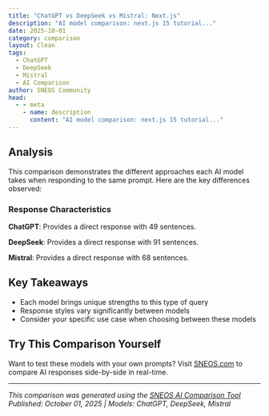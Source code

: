 ```yaml
---
title: "ChatGPT vs DeepSeek vs Mistral: Next.js"
description: "AI model comparison: next.js 15 tutorial..."
date: 2025-10-01
category: comparison
layout: Clean
tags:
  - ChatGPT
  - DeepSeek
  - Mistral
  - AI Comparison
author: SNEOS Community
head:
  - - meta
    - name: description
      content: "AI model comparison: next.js 15 tutorial..."
---
```


<ChatComparison
  title="ChatGPT vs DeepSeek vs Mistral: Next.js"
  prompt="next.js 15 tutorial"
  :responses='{
    "ChatGPT": "As of June 2024, Next.js 15 has not been officially released. The latest stable version is Next.js 13, which introduced major features like the new App Router, Server Components, and enhanced data fetching methods.\n\nIf you are looking for a tutorial on Next.js, I can guide you through creating a simple Next.js app using the latest stable features from Next.js 13, which will prepare you for future updates including version 15.\n\n---\n\n### Next.js Tutorial (Based on Latest Stable Version)\n\n#### Step 1: Setup a New Next.js Project\n\nMake sure you have Node.js installed.\n\nRun the following command to create a new Next.js project:\n\n\u0060\u0060\u0060bash\nnpx create-next-app@latest my-nextjs-app\ncd my-nextjs-app\nnpm run dev\n\u0060\u0060\u0060\n\nOpen [http://localhost:3000](http://localhost:3000) in your browser to see your app running.\n\n---\n\n#### Step 2: Understand the Project Structure\n\n- **pages/** or **app/** (depending on routing mode) \u2014 contains the pages of your app.\n- **public/** \u2014 folder for static assets like images.\n- **styles/** \u2014 global and modular CSS styles.\n- **next.config.js** \u2014 configuration file.\n\n---\n\n#### Step 3: Add a New Page\n\nIf using the **pages** directory (traditional routing), create a file:\n\n\u0060pages/about.js\u0060\n\n\u0060\u0060\u0060jsx\nexport default function About() {\n  return \u003Ch1\u003EAbout Page\u003C/h1\u003E;\n}\n\u0060\u0060\u0060\n\nNavigating to \u0060/about\u0060 will render this component.\n\nIf using the **app/** directory (new in Next.js 13\u002B), create:\n\n\u0060app/about/page.jsx\u0060\n\n\u0060\u0060\u0060jsx\nexport default function AboutPage() {\n  return \u003Ch1\u003EAbout Page\u003C/h1\u003E;\n}\n\u0060\u0060\u0060\n\n---\n\n#### Step 4: Add Navigation\n\nCreate a simple navigation menu.\n\nIn \u0060app/layout.jsx\u0060 or \u0060pages/_app.js\u0060, add:\n\n\u0060\u0060\u0060jsx\nimport Link from \u0027next/link\u0027;\n\nexport default function Layout({ children }) {\n  return (\n    \u003C\u003E\n      \u003Cnav\u003E\n        \u003CLink href=\u0022/\u0022\u003EHome\u003C/Link\u003E | \u003CLink href=\u0022/about\u0022\u003EAbout\u003C/Link\u003E\n      \u003C/nav\u003E\n      \u003Cmain\u003E{children}\u003C/main\u003E\n    \u003C/\u003E\n  );\n}\n\u0060\u0060\u0060\n\n---\n\n#### Step 5: Fetch Data (Server Side)\n\nExample using **getServerSideProps** in pages directory:\n\n\u0060\u0060\u0060jsx\nexport async function getServerSideProps() {\n  const res = await fetch(\u0027https://jsonplaceholder.typicode.com/posts\u0027);\n  const posts = await res.json();\n\n  return { props: { posts } };\n}\n\nexport default function Posts({ posts }) {\n  return (\n    \u003Cul\u003E\n      {posts.map(post =\u003E (\n        \u003Cli key={post.id}\u003E{post.title}\u003C/li\u003E\n      ))}\n    \u003C/ul\u003E\n  );\n}\n\u0060\u0060\u0060\n\nIn the app directory, you can fetch data directly in the server component:\n\n\u0060app/posts/page.jsx\u0060\n\n\u0060\u0060\u0060jsx\nasync function getPosts() {\n  const res = await fetch(\u0027https://jsonplaceholder.typicode.com/posts\u0027);\n  return res.json();\n}\n\nexport default async function PostsPage() {\n  const posts = await getPosts();\n  return (\n    \u003Cul\u003E\n      {posts.map(post =\u003E (\n        \u003Cli key={post.id}\u003E{post.title}\u003C/li\u003E\n      ))}\n    \u003C/ul\u003E\n  );\n}\n\u0060\u0060\u0060\n\n---\n\n### Recommended Resources\n\n- [Official Next.js Documentation](https://nextjs.org/docs)\n- [Next.js GitHub Repository](https://github.com/vercel/next.js)\n- Tutorials on YouTube or platforms like freeCodeCamp, Udemy, etc.\n\n---\n\nIf you want, I can help you with more advanced tutorials or wait until Next.js 15 is officially released for the latest features. Let me know!",
    "DeepSeek": "I\u0027ll provide you with a comprehensive Next.js 15 tutorial covering the key features and concepts. Next.js 15 builds upon the great foundation of Next.js 14 with several improvements.\n\n## Table of Contents\n1. [Setup and Installation](#setup)\n2. [Project Structure](#structure)\n3. [App Router](#app-router)\n4. [Routing](#routing)\n5. [Data Fetching](#data-fetching)\n6. [Server and Client Components](#components)\n7. [Styling](#styling)\n8. [API Routes](#api-routes)\n9. [Deployment](#deployment)\n\n## 1. Setup and Installation {#setup}\n\n\u0060\u0060\u0060bash\n# Create a new Next.js 15 project\nnpx create-next-app@latest my-next-app\n\n# Navigate to the project\ncd my-next-app\n\n# Install dependencies (if not done automatically)\nnpm install\n\n# Run development server\nnpm run dev\n\u0060\u0060\u0060\n\nDuring setup, you\u0027ll be prompted to configure:\n- TypeScript (recommended)\n- ESLint\n- Tailwind CSS\n- \u0060src/\u0060 directory\n- App Router (enabled by default)\n- Import aliases\n\n## 2. Project Structure {#structure}\n\n\u0060\u0060\u0060\nmy-next-app/\n\u251C\u2500\u2500 app/                 # App Router directory\n\u2502   \u251C\u2500\u2500 globals.css\n\u2502   \u251C\u2500\u2500 layout.tsx\n\u2502   \u251C\u2500\u2500 page.tsx\n\u2502   \u2514\u2500\u2500 favicon.ico\n\u251C\u2500\u2500 public/             # Static assets\n\u251C\u2500\u2500 next.config.js      # Next.js configuration\n\u251C\u2500\u2500 package.json\n\u2514\u2500\u2500 tsconfig.json\n\u0060\u0060\u0060\n\n## 3. App Router Fundamentals {#app-router}\n\n### Root Layout\n\u0060\u0060\u0060tsx\n// app/layout.tsx\nimport type { Metadata } from \u0027next\u0027\n\nexport const metadata: Metadata = {\n  title: \u0027My Next.js 15 App\u0027,\n  description: \u0027Built with Next.js 15\u0027,\n}\n\nexport default function RootLayout({\n  children,\n}: {\n  children: React.ReactNode\n}) {\n  return (\n    \u003Chtml lang=\u0022en\u0022\u003E\n      \u003Cbody\u003E{children}\u003C/body\u003E\n    \u003C/html\u003E\n  )\n}\n\u0060\u0060\u0060\n\n### Main Page\n\u0060\u0060\u0060tsx\n// app/page.tsx\nexport default function Home() {\n  return (\n    \u003Cmain\u003E\n      \u003Ch1\u003EWelcome to Next.js 15!\u003C/h1\u003E\n      \u003Cp\u003EThis is the home page\u003C/p\u003E\n    \u003C/main\u003E\n  )\n}\n\u0060\u0060\u0060\n\n## 4. Routing {#routing}\n\n### Basic Routes\n\u0060\u0060\u0060tsx\n// app/about/page.tsx\nexport default function About() {\n  return \u003Ch1\u003EAbout Page\u003C/h1\u003E\n}\n\n// app/contact/page.tsx\nexport default function Contact() {\n  return \u003Ch1\u003EContact Page\u003C/h1\u003E\n}\n\u0060\u0060\u0060\n\n### Dynamic Routes\n\u0060\u0060\u0060tsx\n// app/blog/[slug]/page.tsx\ninterface BlogPostProps {\n  params: {\n    slug: string\n  }\n}\n\nexport default function BlogPost({ params }: BlogPostProps) {\n  return (\n    \u003Carticle\u003E\n      \u003Ch1\u003EBlog Post: {params.slug}\u003C/h1\u003E\n      \u003Cp\u003EContent for {params.slug}\u003C/p\u003E\n    \u003C/article\u003E\n  )\n}\n\u0060\u0060\u0060\n\n### Nested Layouts\n\u0060\u0060\u0060tsx\n// app/dashboard/layout.tsx\nexport default function DashboardLayout({\n  children,\n}: {\n  children: React.ReactNode\n}) {\n  return (\n    \u003Cdiv className=\u0022dashboard-layout\u0022\u003E\n      \u003Caside\u003EDashboard Sidebar\u003C/aside\u003E\n      \u003Cmain\u003E{children}\u003C/main\u003E\n    \u003C/div\u003E\n  )\n}\n\n// app/dashboard/page.tsx\nexport default function Dashboard() {\n  return \u003Ch1\u003EDashboard Home\u003C/h1\u003E\n}\n\u0060\u0060\u0060\n\n## 5. Data Fetching {#data-fetching}\n\n### Server Components with Async/Await\n\u0060\u0060\u0060tsx\n// app/users/page.tsx\ninterface User {\n  id: number\n  name: string\n  email: string\n}\n\nasync function getUsers(): Promise\u003CUser[]\u003E {\n  const res = await fetch(\u0027https://jsonplaceholder.typicode.com/users\u0027)\n  \n  if (!res.ok) {\n    throw new Error(\u0027Failed to fetch users\u0027)\n  }\n  \n  return res.json()\n}\n\nexport default async function UsersPage() {\n  const users = await getUsers()\n\n  return (\n    \u003Cdiv\u003E\n      \u003Ch1\u003EUsers\u003C/h1\u003E\n      \u003Cul\u003E\n        {users.map((user) =\u003E (\n          \u003Cli key={user.id}\u003E\n            {user.name} - {user.email}\n          \u003C/li\u003E\n        ))}\n      \u003C/ul\u003E\n    \u003C/div\u003E\n  )\n}\n\u0060\u0060\u0060\n\n### Loading States\n\u0060\u0060\u0060tsx\n// app/users/loading.tsx\nexport default function Loading() {\n  return \u003Cdiv\u003ELoading users...\u003C/div\u003E\n}\n\u0060\u0060\u0060\n\n### Error Handling\n\u0060\u0060\u0060tsx\n// app/users/error.tsx\n\u0027use client\u0027\n\nexport default function Error({\n  error,\n  reset,\n}: {\n  error: Error \u0026 { digest?: string }\n  reset: () =\u003E void\n}) {\n  return (\n    \u003Cdiv\u003E\n      \u003Ch2\u003ESomething went wrong!\u003C/h2\u003E\n      \u003Cbutton onClick={() =\u003E reset()}\u003ETry again\u003C/button\u003E\n    \u003C/div\u003E\n  )\n}\n\u0060\u0060\u0060\n\n## 6. Server and Client Components {#components}\n\n### Server Component (Default)\n\u0060\u0060\u0060tsx\n// app/server-example/page.tsx\nexport default function ServerExample() {\n  const timestamp = new Date().toISOString()\n  \n  return (\n    \u003Cdiv\u003E\n      \u003Ch1\u003EServer Component\u003C/h1\u003E\n      \u003Cp\u003ERendered at: {timestamp}\u003C/p\u003E\n      {/* This timestamp will be the same for all users */}\n    \u003C/div\u003E\n  )\n}\n\u0060\u0060\u0060\n\n### Client Component\n\u0060\u0060\u0060tsx\n// app/client-example/page.tsx\n\u0027use client\u0027\n\nimport { useState, useEffect } from \u0027react\u0027\n\nexport default function ClientExample() {\n  const [timestamp, setTimestamp] = useState(\u0027\u0027)\n  const [count, setCount] = useState(0)\n\n  useEffect(() =\u003E {\n    setTimestamp(new Date().toISOString())\n  }, [])\n\n  return (\n    \u003Cdiv\u003E\n      \u003Ch1\u003EClient Component\u003C/h1\u003E\n      \u003Cp\u003ECurrent time: {timestamp}\u003C/p\u003E\n      \u003Cbutton onClick={() =\u003E setCount(count \u002B 1)}\u003E\n        Count: {count}\n      \u003C/button\u003E\n    \u003C/div\u003E\n  )\n}\n\u0060\u0060\u0060\n\n## 7. Styling {#styling}\n\n### Tailwind CSS (Recommended)\n\u0060\u0060\u0060tsx\n// app/styling/page.tsx\nexport default function StylingPage() {\n  return (\n    \u003Cdiv className=\u0022min-h-screen bg-gray-100 py-8\u0022\u003E\n      \u003Cdiv className=\u0022max-w-4xl mx-auto px-4\u0022\u003E\n        \u003Ch1 className=\u0022text-4xl font-bold text-blue-600 mb-6\u0022\u003E\n          Styling with Tailwind\n        \u003C/h1\u003E\n        \u003Cdiv className=\u0022grid grid-cols-1 md:grid-cols-2 gap-6\u0022\u003E\n          \u003Cdiv className=\u0022bg-white p-6 rounded-lg shadow-md\u0022\u003E\n            \u003Ch2 className=\u0022text-xl font-semibold mb-3\u0022\u003ECard 1\u003C/h2\u003E\n            \u003Cp className=\u0022text-gray-600\u0022\u003EThis is a card with Tailwind styling\u003C/p\u003E\n          \u003C/div\u003E\n          \u003Cdiv className=\u0022bg-white p-6 rounded-lg shadow-md\u0022\u003E\n            \u003Ch2 className=\u0022text-xl font-semibold mb-3\u0022\u003ECard 2\u003C/h2\u003E\n            \u003Cp className=\u0022text-gray-600\u0022\u003EAnother beautifully styled card\u003C/p\u003E\n          \u003C/div\u003E\n        \u003C/div\u003E\n      \u003C/div\u003E\n    \u003C/div\u003E\n  )\n}\n\u0060\u0060\u0060\n\n### CSS Modules\n\u0060\u0060\u0060tsx\n// app/css-modules/page.tsx\nimport styles from \u0027./page.module.css\u0027\n\nexport default function CSSModulesPage() {\n  return (\n    \u003Cdiv className={styles.container}\u003E\n      \u003Ch1 className={styles.title}\u003ECSS Modules\u003C/h1\u003E\n      \u003Cp className={styles.description}\u003E\n        Scoped styling with CSS Modules\n      \u003C/p\u003E\n    \u003C/div\u003E\n  )\n}\n\u0060\u0060\u0060\n\n\u0060\u0060\u0060css\n/* app/css-modules/page.module.css */\n.container {\n  max-width: 800px;\n  margin: 0 auto;\n  padding: 2rem;\n}\n\n.title {\n  color: #1f2937;\n  font-size: 2.25rem;\n  font-weight: bold;\n  margin-bottom: 1rem;\n}\n\n.description {\n  color: #6b7280;\n  font-size: 1.125rem;\n}\n\u0060\u0060\u0060\n\n## 8. API Routes {#api-routes}\n\n### Basic API Route\n\u0060\u0060\u0060tsx\n// app/api/users/route.ts\nimport { NextResponse } from \u0027next/server\u0027\n\nexport async function GET() {\n  const users = [\n    { id: 1, name: \u0027John Doe\u0027, email: \u0027john@example.com\u0027 },\n    { id: 2, name: \u0027Jane Smith\u0027, email: \u0027jane@example.com\u0027 },\n  ]\n\n  return NextResponse.json(users)\n}\n\nexport async function POST(request: Request) {\n  const body = await request.json()\n  \n  // Process the data (in real app, save to database)\n  console.log(\u0027Received:\u0027, body)\n  \n  return NextResponse.json({ message: \u0027User created\u0027, data: body })\n}\n\u0060\u0060\u0060\n\n### Dynamic API Routes\n\u0060\u0060\u0060tsx\n// app/api/users/[id]/route.ts\ninterface RouteParams {\n  params: {\n    id: string\n  }\n}\n\nexport async function GET(request: Request, { params }: RouteParams) {\n  const { id } = params\n  \n  // Fetch user by ID from database\n  const user = { id: parseInt(id), name: \u0027User \u0027 \u002B id, email: \u0060user${id}",
    "Mistral": "As of my last update in October 2023, Next.js 15 has not been released. However, I can provide you with a general tutorial on how to get started with Next.js, which should be applicable to future versions with minor adjustments. Next.js is a popular React framework that enables functionality such as server-side rendering and generating static websites for React-based web applications.\n\n### Getting Started with Next.js\n\n#### Step 1: Setting Up Your Environment\n\n1. **Install Node.js**: Ensure you have Node.js installed. You can download it from [nodejs.org](https://nodejs.org/).\n\n2. **Create a New Next.js Project**:\n   \u0060\u0060\u0060bash\n   npx create-next-app@latest my-next-app\n   cd my-next-app\n   \u0060\u0060\u0060\n\n3. **Start the Development Server**:\n   \u0060\u0060\u0060bash\n   npm run dev\n   \u0060\u0060\u0060\n\n   This will start the development server, and you can view your application at \u0060http://localhost:3000\u0060.\n\n#### Step 2: Understanding the Project Structure\n\n- **\u0060pages/\u0060**: This directory contains your application\u0027s pages. Each file in this directory is automatically treated as a route.\n- **\u0060public/\u0060**: This directory is for static files like images, fonts, etc.\n- **\u0060styles/\u0060**: This directory is for your CSS files.\n- **\u0060components/\u0060**: This directory is for your React components.\n\n#### Step 3: Creating Your First Page\n\n1. **Create a New Page**:\n   Create a new file in the \u0060pages\u0060 directory, for example, \u0060about.js\u0060.\n\n   \u0060\u0060\u0060jsx\n   // pages/about.js\n   import React from \u0027react\u0027;\n\n   const About = () =\u003E {\n     return (\n       \u003Cdiv\u003E\n         \u003Ch1\u003EAbout Page\u003C/h1\u003E\n         \u003Cp\u003EThis is the about page.\u003C/p\u003E\n       \u003C/div\u003E\n     );\n   };\n\n   export default About;\n   \u0060\u0060\u0060\n\n2. **Navigate to the New Page**:\n   You can now navigate to \u0060http://localhost:3000/about\u0060 to see your new page.\n\n#### Step 4: Adding Components\n\n1. **Create a Component**:\n   Create a new file in the \u0060components\u0060 directory, for example, \u0060Header.js\u0060.\n\n   \u0060\u0060\u0060jsx\n   // components/Header.js\n   import React from \u0027react\u0027;\n\n   const Header = () =\u003E {\n     return (\n       \u003Cheader\u003E\n         \u003Ch1\u003EMy Next.js App\u003C/h1\u003E\n       \u003C/header\u003E\n     );\n   };\n\n   export default Header;\n   \u0060\u0060\u0060\n\n2. **Use the Component**:\n   Import and use the \u0060Header\u0060 component in your pages.\n\n   \u0060\u0060\u0060jsx\n   // pages/index.js\n   import React from \u0027react\u0027;\n   import Header from \u0027../components/Header\u0027;\n\n   const Home = () =\u003E {\n     return (\n       \u003Cdiv\u003E\n         \u003CHeader /\u003E\n         \u003Ch1\u003EHome Page\u003C/h1\u003E\n         \u003Cp\u003EWelcome to the home page.\u003C/p\u003E\n       \u003C/div\u003E\n     );\n   };\n\n   export default Home;\n   \u0060\u0060\u0060\n\n#### Step 5: Styling Your Application\n\n1. **Global Styles**:\n   You can add global styles in the \u0060styles/globals.css\u0060 file.\n\n   \u0060\u0060\u0060css\n   /* styles/globals.css */\n   body {\n     font-family: Arial, sans-serif;\n   }\n   \u0060\u0060\u0060\n\n2. **Component-Level Styles**:\n   You can also add styles specific to a component.\n\n   \u0060\u0060\u0060jsx\n   // components/Header.js\n   import React from \u0027react\u0027;\n   import styles from \u0027./Header.module.css\u0027;\n\n   const Header = () =\u003E {\n     return (\n       \u003Cheader className={styles.header}\u003E\n         \u003Ch1\u003EMy Next.js App\u003C/h1\u003E\n       \u003C/header\u003E\n     );\n   };\n\n   export default Header;\n   \u0060\u0060\u0060\n\n   \u0060\u0060\u0060css\n   /* components/Header.module.css */\n   .header {\n     background-color: #f8f8f8;\n     padding: 20px;\n     text-align: center;\n   }\n   \u0060\u0060\u0060\n\n#### Step 6: Deploying Your Application\n\n1. **Build the Application**:\n   \u0060\u0060\u0060bash\n   npm run build\n   \u0060\u0060\u0060\n\n2. **Start the Production Server**:\n   \u0060\u0060\u0060bash\n   npm start\n   \u0060\u0060\u0060\n\n3. **Deploy to a Hosting Service**:\n   You can deploy your Next.js application to various hosting services like Vercel, Netlify, or AWS.\n\n### Conclusion\n\nThis tutorial covers the basics of setting up a Next.js project, creating pages and components, styling your application, and deploying it. For more advanced features and updates, refer to the official [Next.js documentation](https://nextjs.org/docs).\n\nIf Next.js 15 introduces new features or changes, be sure to check the official release notes and documentation for the latest information."
  }'
  published-date="19:43"
/>

## Analysis

This comparison demonstrates the different approaches each AI model takes when responding to the same prompt. Here are the key differences observed:

### Response Characteristics

**ChatGPT**: Provides a direct response with 49 sentences. 

**DeepSeek**: Provides a direct response with 91 sentences. 

**Mistral**: Provides a direct response with 68 sentences. 

## Key Takeaways

- Each model brings unique strengths to this type of query
- Response styles vary significantly between models
- Consider your specific use case when choosing between these models

## Try This Comparison Yourself

Want to test these models with your own prompts? Visit [SNEOS.com](https://sneos.com) to compare AI responses side-by-side in real-time.

---

*This comparison was generated using the [SNEOS AI Comparison Tool](https://sneos.com)*
*Published: October 01, 2025 | Models: ChatGPT, DeepSeek, Mistral*
